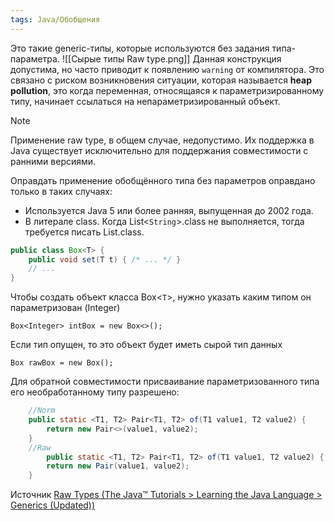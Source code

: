 ```yaml
---
tags: Java/Обобщения
--- 
```

Это такие generic-типы, которые используются без задания типа-параметра. 
![[Сырые типы Raw type.png]]
Данная конструкция допустима, но часто приводит к появлению `warning` от компилятора. Это связано с риском возникновения ситуации, которая называется **heap pollution**, это когда переменная, относящаяся к параметризированному типу, начинает ссылаться на непараметризированный объект. 

>[!NOTE]
>Применение raw type, в общем случае, недопустимо. Их поддержка в Java существует исключительно для поддержания совместимости с ранними версиями.

Оправдать применение обобщённого типа без параметров оправдано только в таких случаях:

-   Используется Java 5 или более ранняя, выпущенная до 2002 года.
-   В литерале class. Когда List<`String`>.class не выполняется, тогда требуется писать List.class.


``` java 
public class Box<T> {
    public void set(T t) { /* ... */ }
    // ...
}
```

Чтобы создать объект класса Box<`T`>, нужно указать каким типом он параметризован (Integer)

`Box<Integer> intBox = new Box<>();`

Если тип опущен, то это объект будет иметь сырой тип данных

`Box rawBox = new Box();`

Для обратной совместимости присваивание параметризованного типа его необработанному типу разрешено:

```java
    //Norm
    public static <T1, T2> Pair<T1, T2> of(T1 value1, T2 value2) {
        return new Pair<>(value1, value2);
    }
    //Raw
        public static <T1, T2> Pair<T1, T2> of(T1 value1, T2 value2) {
        return new Pair(value1, value2);
    }
```
 Источник [Raw Types (The Java™ Tutorials > Learning the Java Language > Generics (Updated))](https://docs.oracle.com/javase/tutorial/java/generics/rawTypes.html)
